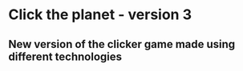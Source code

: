 # Click the planet - version 3
## New version of the clicker game made using different technologies
